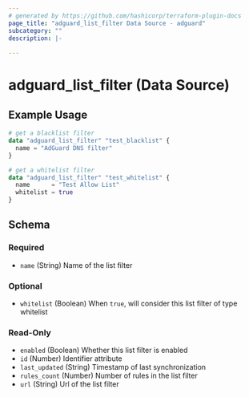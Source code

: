 ```yaml
---
# generated by https://github.com/hashicorp/terraform-plugin-docs
page_title: "adguard_list_filter Data Source - adguard"
subcategory: ""
description: |-
  
---
```


# adguard_list_filter (Data Source)



## Example Usage

```terraform
# get a blacklist filter
data "adguard_list_filter" "test_blacklist" {
  name = "AdGuard DNS filter"
}

# get a whitelist filter
data "adguard_list_filter" "test_whitelist" {
  name      = "Test Allow List"
  whitelist = true
}
```

<!-- schema generated by tfplugindocs -->
## Schema

### Required

- `name` (String) Name of the list filter

### Optional

- `whitelist` (Boolean) When `true`, will consider this list filter of type whitelist

### Read-Only

- `enabled` (Boolean) Whether this list filter is enabled
- `id` (Number) Identifier attribute
- `last_updated` (String) Timestamp of last synchronization
- `rules_count` (Number) Number of rules in the list filter
- `url` (String) Url of the list filter


